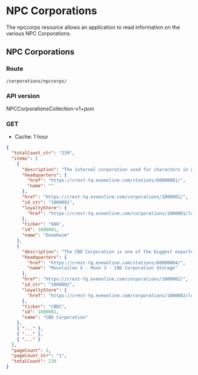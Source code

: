 # NPC Corporations

The npccorps resource allows an application to read information on the various NPC Corporations.

## NPC Corporations
### Route
``/corporations/npccorps/``


### API version

NPCCorporationsCollection-v1+json

### GET
* Cache: 1 hour

```json
{
  "totalCount_str": "239",
  "items": [
    {
      "description": "The internal corporation used for characters in graveyard.",
      "headquarters": {
        "href": "https://crest-tq.eveonline.com/stations/60000001/",
        "name": ""
      },
      "href": "https://crest-tq.eveonline.com/corporations/1000001/",
      "id_str": "1000001",
      "loyaltyStore": {
        "href": "https://crest-tq.eveonline.com/corporations/1000001/loyaltystore/"
      },
      "ticker": "666",
      "id": 1000001,
      "name": "Doomheim"
    },
    {
      "description": "The CBD Corporation is one of the biggest exporters/importers in Caldari space. The corporation has established trade links far and wide, with a huge amount of goods in constant fluctuation.",
      "headquarters": {
        "href": "https://crest-tq.eveonline.com/stations/60000004/",
        "name": "Muvolailen X - Moon 3 - CBD Corporation Storage"
      },
      "href": "https://crest-tq.eveonline.com/corporations/1000002/",
      "id_str": "1000002",
      "loyaltyStore": {
        "href": "https://crest-tq.eveonline.com/corporations/1000002/loyaltystore/"
      },
      "ticker": "CBDC",
      "id": 1000002,
      "name": "CBD Corporation"
    },
    { "..." },
    { "..." },
    { "..." }
  ],
  "pageCount": 1,
  "pageCount_str": "1",
  "totalCount": 239
}
```
